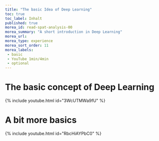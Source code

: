 ```yaml
---
title: "The basic Idea of Deep Learning"
toc: true
toc_label: Inhalt
published: true
morea_id: read-spat-analysis-00
morea_summary: "A short introduction in Deep Learning"
morea_url:
morea_type: experience
morea_sort_order: 11
morea_labels:
 - basic
 - YouTube 1min/4min
 - optional 
---
```

# The basic concept of Deep Learning
{% include youtube.html id="3WcUTMWa9fU" %}

# A bit more basics
{% include youtube.html id="RbcHiAYPbC0" %}
